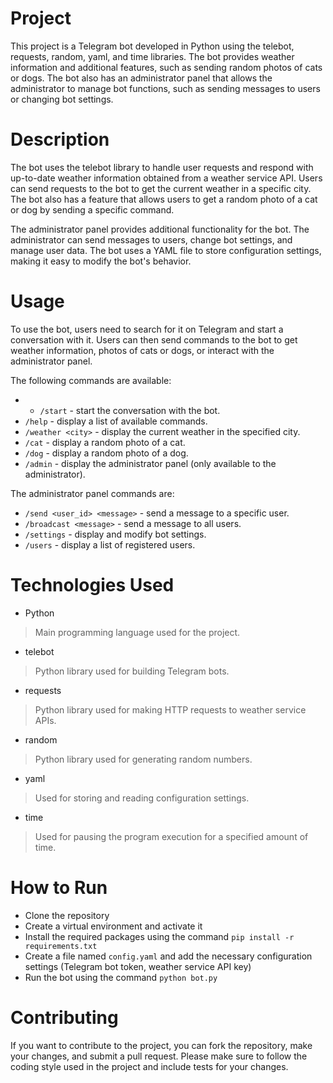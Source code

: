 # Project 
This project is a Telegram bot developed in Python using the telebot, requests, random, yaml, and time libraries. The bot provides weather information and additional features, such as sending random photos of cats or dogs. The bot also has an administrator panel that allows the administrator to manage bot functions, such as sending messages to users or changing bot settings.
# Description

The bot uses the telebot library to handle user requests and respond with up-to-date weather information obtained from a weather service API. Users can send requests to the bot to get the current weather in a specific city. The bot also has a feature that allows users to get a random photo of a cat or dog by sending a specific command.

The administrator panel provides additional functionality for the bot. The administrator can send messages to users, change bot settings, and manage user data. The bot uses a YAML file to store configuration settings, making it easy to modify the bot's behavior.
# Usage

To use the bot, users need to search for it on Telegram and start a conversation with it. Users can then send commands to the bot to get weather information, photos of cats or dogs, or interact with the administrator panel.

The following commands are available:

-   -   `/start` - start the conversation with the bot.
-   `/help` - display a list of available commands.
-   `/weather <city>` - display the current weather in the specified city.
-   `/cat` - display a random photo of a cat.
-   `/dog` - display a random photo of a dog.
-   `/admin` - display the administrator panel (only available to the administrator).

The administrator panel commands are:

-   `/send <user_id> <message>` - send a message to a specific user.
-   `/broadcast <message>` - send a message to all users.
-   `/settings` - display and modify bot settings.
-   `/users` - display a list of registered users.


# Technologies Used

-   Python

> Main programming language used for the project.

-   telebot

> Python library used for building Telegram bots.

-   requests

> Python library used for making HTTP requests to weather service APIs.

-   random

> Python library used for generating random numbers.

-   yaml

> Used for storing and reading configuration settings.

-   time

> Used for pausing the program execution for a specified amount of time.

# How to Run

-   Clone the repository
-   Create a virtual environment and activate it
-   Install the required packages using the command `pip install -r requirements.txt`
-   Create a file named `config.yaml` and add the necessary configuration settings (Telegram bot token, weather service API key)
-   Run the bot using the command `python bot.py`

# Contributing

If you want to contribute to the project, you can fork the repository, make your changes, and submit a pull request. Please make sure to follow the coding style used in the project and include tests for your changes.
